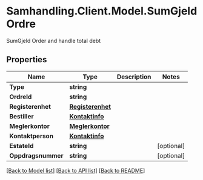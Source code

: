 # Samhandling.Client.Model.SumGjeldOrdre
SumGjeld Order and handle total debt

## Properties

Name | Type | Description | Notes
------------ | ------------- | ------------- | -------------
**Type** | **string** |  | 
**OrdreId** | **string** |  | 
**Registerenhet** | [**Registerenhet**](Registerenhet.md) |  | 
**Bestiller** | [**Kontaktinfo**](Kontaktinfo.md) |  | 
**Meglerkontor** | [**Meglerkontor**](Meglerkontor.md) |  | 
**Kontaktperson** | [**Kontaktinfo**](Kontaktinfo.md) |  | 
**EstateId** | **string** |  | [optional] 
**Oppdragsnummer** | **string** |  | [optional] 

[[Back to Model list]](../../README.md#documentation-for-models) [[Back to API list]](../../README.md#documentation-for-api-endpoints) [[Back to README]](../../README.md)

